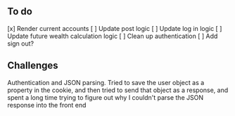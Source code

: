 ## To do

[x] Render current accounts
[ ] Update post logic
[ ] Update log in logic
[ ] Update future wealth calculation logic
[ ] Clean up authentication 
[ ] Add sign out?

## Challenges

Authentication and JSON parsing. Tried to save the user object as a property in the cookie, and then tried to send that object as a response, and spent a long time trying to figure out why I couldn't parse the JSON response into the front end  
